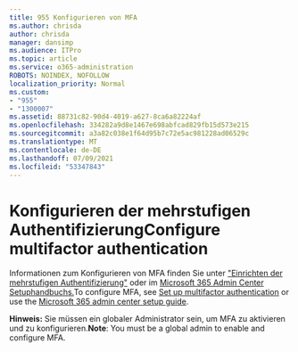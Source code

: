 ```yaml
---
title: 955 Konfigurieren von MFA
ms.author: chrisda
author: chrisda
manager: dansimp
ms.audience: ITPro
ms.topic: article
ms.service: o365-administration
ROBOTS: NOINDEX, NOFOLLOW
localization_priority: Normal
ms.custom:
- "955"
- "1300007"
ms.assetid: 88731c82-90d4-4019-a627-8ca6a82224af
ms.openlocfilehash: 334282a9d8e1467e698abfcad829fb15d573e215
ms.sourcegitcommit: a3a82c038e1f64d95b7c72e5ac981228ad06529c
ms.translationtype: MT
ms.contentlocale: de-DE
ms.lasthandoff: 07/09/2021
ms.locfileid: "53347843"
---
```

# <a name="configure-multifactor-authentication"></a><span data-ttu-id="cb9a6-102">Konfigurieren der mehrstufigen Authentifizierung</span><span class="sxs-lookup"><span data-stu-id="cb9a6-102">Configure multifactor authentication</span></span>

<span data-ttu-id="cb9a6-103">Informationen zum Konfigurieren von MFA finden Sie unter ["Einrichten der mehrstufigen Authentifizierung"](/microsoft-365/admin/security-and-compliance/set-up-multi-factor-authentication) oder im [Microsoft 365 Admin Center Setuphandbuchs.](https://admin.microsoft.com/AdminPortal/Home?ref=/modernonboarding/mfasetupguide)</span><span class="sxs-lookup"><span data-stu-id="cb9a6-103">To configure MFA, see [Set up multifactor authentication](/microsoft-365/admin/security-and-compliance/set-up-multi-factor-authentication) or use the [Microsoft 365 admin center setup guide](https://admin.microsoft.com/AdminPortal/Home?ref=/modernonboarding/mfasetupguide).</span></span>

<span data-ttu-id="cb9a6-104">**Hinweis:** Sie müssen ein globaler Administrator sein, um MFA zu aktivieren und zu konfigurieren.</span><span class="sxs-lookup"><span data-stu-id="cb9a6-104">**Note**: You must be a global admin to enable and configure MFA.</span></span>
